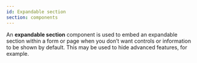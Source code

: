 ```yaml
---
id: Expandable section
section: components
---
```

An **expandable section** component is used to embed an expandable section within a form or page when you don’t want controls or information to be shown by default. This may be used to hide advanced features, for example.
